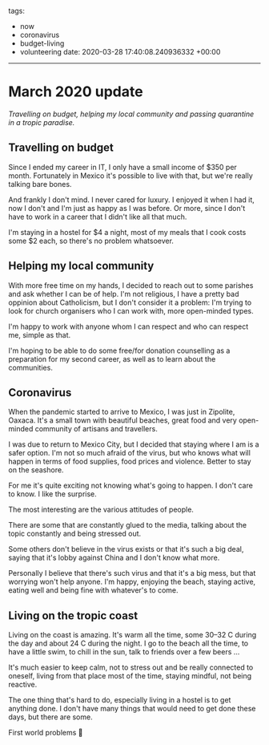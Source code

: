 tags:
- now
- coronavirus
- budget-living
- volunteering
date: 2020-03-28 17:40:08.240936332 +00:00

---

# March 2020 update

_Travelling on budget, helping my local community and passing quarantine in a tropic paradise._

## Travelling on budget

Since I ended my career in IT, I only have a small income of $350 per month. Fortunately in Mexico it's possible to live with that, but we're really talking bare bones.

And frankly I don't mind. I never cared for luxury. I enjoyed it when I had it, now I don't and I'm just as happy as I was before. Or more, since I don't have to work in a career that I didn't like all that much.

I'm staying in a hostel for $4 a night, most of my meals that I cook costs some $2 each, so there's no problem whatsoever.

## Helping my local community

With more free time on my hands, I decided to reach out to some parishes and ask whether I can be of help. I'm not religious, I have a pretty bad oppinion about Catholicism, but I don't consider it a problem: I'm trying to look for church organisers who I can work with, more open-minded types.

I'm happy to work with anyone whom I can respect and who can respect me, simple as that.

I'm hoping to be able to do some free/for donation counselling as a preparation for my second career, as well as to learn about the communities.

## Coronavirus

When the pandemic started to arrive to Mexico, I was just in Zipolite, Oaxaca. It's a small town with beautiful beaches, great food and very open-minded community of artisans and travellers.

I was due to return to Mexico City, but I decided that staying where I am is a safer option. I'm not so much afraid of the virus, but who knows what will happen in terms of food supplies, food prices and violence. Better to stay on the seashore.

For me it's quite exciting not knowing what's going to happen. I don't care to know. I like the surprise.

The most interesting are the various attitudes of people.

There are some that are constantly glued to the media, talking about the topic constantly and being stressed out.

Some others don't believe in the virus exists or that it's such a big deal, saying that it's lobby against China and I don't know what more.

Personally I believe that there's such virus and that it's a big mess, but that worrying won't help anyone. I'm happy, enjoying the beach, staying active, eating well and being fine with whatever's to come.

## Living on the tropic coast

Living on the coast is amazing. It's warm all the time, some 30–32 C during the day and about 24 C during the night. I go to the beach all the time, to have a little swim, to chill in the sun, talk to friends over a few beers ...

It's much easier to keep calm, not to stress out and be really connected to oneself, living from that place most of the time, staying mindful, not being reactive.

The one thing that's hard to do, especially living in a hostel is to get anything done. I don't have many things that would need to get done these days, but there are some.

First world problems 🙂
